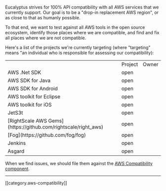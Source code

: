 Eucalyptus strives for 100% API compatibility with all AWS services that we currently support.  Our goal is to be a "drop-in replacement AWS region", or as close to that as humanly possible.

To that end, we want to test against all AWS tools in the open source ecosystem, identify those places where we are compatible, and find and fix all places where we are not compatible.

Here's a list of the projects we're currently targeting (where "targeting" means "an individual who is responsible for assessing our compatibility):

<table>
  <th><td>Project</td><td>Owner</td></th>
  <tr><td>AWS .Net SDK</td><td>open</td></tr>
  <tr><td>AWS SDK for Java</td><td>open</td></tr>
  <tr><td>AWS SDK for Android</td><td>open</td></tr>
  <tr><td>AWS toolkit for Eclipse</td><td>open</td></tr>
  <tr><td>AWS toolkit for iOS</td><td>open</td></tr>
  <tr><td>JetS3t</td><td>open</td></tr>
  <tr><td>[RightScale AWS Gems](https://github.com/rightscale/right_aws)</td><td>open</td></tr>
  <tr><td>[Fog](https://github.com/fog/fog)</td><td>open</td></tr>
  <tr><td>Jenkins</td><td>open</td></tr>
  <tr><td>Asgard</td><td>open</td></tr>
</table>

When we find issues, we should file them against the [AWS Compatibility component](https://eucalyptus.atlassian.net/browse/EUCA/component/10201).

*****

[[category.aws-compatibility]]